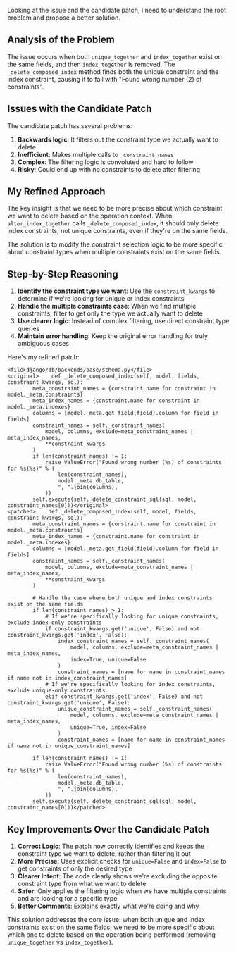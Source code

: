  Looking at the issue and the candidate patch, I need to understand the root problem and propose a better solution.

## Analysis of the Problem

The issue occurs when both `unique_together` and `index_together` exist on the same fields, and then `index_together` is removed. The `_delete_composed_index` method finds both the unique constraint and the index constraint, causing it to fail with "Found wrong number (2) of constraints".

## Issues with the Candidate Patch

The candidate patch has several problems:
1. **Backwards logic**: It filters out the constraint type we actually want to delete
2. **Inefficient**: Makes multiple calls to `_constraint_names`
3. **Complex**: The filtering logic is convoluted and hard to follow
4. **Risky**: Could end up with no constraints to delete after filtering

## My Refined Approach

The key insight is that we need to be more precise about which constraint we want to delete based on the operation context. When `alter_index_together` calls `_delete_composed_index`, it should only delete index constraints, not unique constraints, even if they're on the same fields.

The solution is to modify the constraint selection logic to be more specific about constraint types when multiple constraints exist on the same fields.

## Step-by-Step Reasoning

1. **Identify the constraint type we want**: Use the `constraint_kwargs` to determine if we're looking for unique or index constraints
2. **Handle the multiple constraints case**: When we find multiple constraints, filter to get only the type we actually want to delete
3. **Use clearer logic**: Instead of complex filtering, use direct constraint type queries
4. **Maintain error handling**: Keep the original error handling for truly ambiguous cases

Here's my refined patch:

```
<file>django/db/backends/base/schema.py</file>
<original>    def _delete_composed_index(self, model, fields, constraint_kwargs, sql):
        meta_constraint_names = {constraint.name for constraint in model._meta.constraints}
        meta_index_names = {constraint.name for constraint in model._meta.indexes}
        columns = [model._meta.get_field(field).column for field in fields]
        constraint_names = self._constraint_names(
            model, columns, exclude=meta_constraint_names | meta_index_names,
            **constraint_kwargs
        )
        if len(constraint_names) != 1:
            raise ValueError("Found wrong number (%s) of constraints for %s(%s)" % (
                len(constraint_names),
                model._meta.db_table,
                ", ".join(columns),
            ))
        self.execute(self._delete_constraint_sql(sql, model, constraint_names[0]))</original>
<patched>    def _delete_composed_index(self, model, fields, constraint_kwargs, sql):
        meta_constraint_names = {constraint.name for constraint in model._meta.constraints}
        meta_index_names = {constraint.name for constraint in model._meta.indexes}
        columns = [model._meta.get_field(field).column for field in fields]
        constraint_names = self._constraint_names(
            model, columns, exclude=meta_constraint_names | meta_index_names,
            **constraint_kwargs
        )
        
        # Handle the case where both unique and index constraints exist on the same fields
        if len(constraint_names) > 1:
            # If we're specifically looking for unique constraints, exclude index-only constraints
            if constraint_kwargs.get('unique', False) and not constraint_kwargs.get('index', False):
                index_constraint_names = self._constraint_names(
                    model, columns, exclude=meta_constraint_names | meta_index_names,
                    index=True, unique=False
                )
                constraint_names = [name for name in constraint_names if name not in index_constraint_names]
            # If we're specifically looking for index constraints, exclude unique-only constraints
            elif constraint_kwargs.get('index', False) and not constraint_kwargs.get('unique', False):
                unique_constraint_names = self._constraint_names(
                    model, columns, exclude=meta_constraint_names | meta_index_names,
                    unique=True, index=False
                )
                constraint_names = [name for name in constraint_names if name not in unique_constraint_names]
        
        if len(constraint_names) != 1:
            raise ValueError("Found wrong number (%s) of constraints for %s(%s)" % (
                len(constraint_names),
                model._meta.db_table,
                ", ".join(columns),
            ))
        self.execute(self._delete_constraint_sql(sql, model, constraint_names[0]))</patched>
```

## Key Improvements Over the Candidate Patch

1. **Correct Logic**: The patch now correctly identifies and keeps the constraint type we want to delete, rather than filtering it out
2. **More Precise**: Uses explicit checks for `unique=False` and `index=False` to get constraints of only the desired type
3. **Clearer Intent**: The code clearly shows we're excluding the opposite constraint type from what we want to delete
4. **Safer**: Only applies the filtering logic when we have multiple constraints and are looking for a specific type
5. **Better Comments**: Explains exactly what we're doing and why

This solution addresses the core issue: when both unique and index constraints exist on the same fields, we need to be more specific about which one to delete based on the operation being performed (removing `unique_together` vs `index_together`).